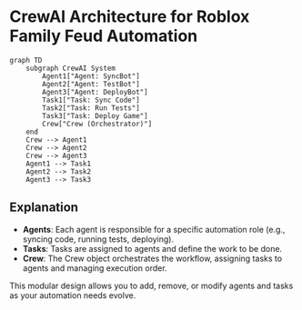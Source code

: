 # CrewAI Architecture for Roblox Family Feud Automation

```mermaid
graph TD
    subgraph CrewAI System
        Agent1["Agent: SyncBot"]
        Agent2["Agent: TestBot"]
        Agent3["Agent: DeployBot"]
        Task1["Task: Sync Code"]
        Task2["Task: Run Tests"]
        Task3["Task: Deploy Game"]
        Crew["Crew (Orchestrator)"]
    end
    Crew --> Agent1
    Crew --> Agent2
    Crew --> Agent3
    Agent1 --> Task1
    Agent2 --> Task2
    Agent3 --> Task3
```

## Explanation
- **Agents**: Each agent is responsible for a specific automation role (e.g., syncing code, running tests, deploying).
- **Tasks**: Tasks are assigned to agents and define the work to be done.
- **Crew**: The Crew object orchestrates the workflow, assigning tasks to agents and managing execution order.

This modular design allows you to add, remove, or modify agents and tasks as your automation needs evolve. 